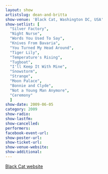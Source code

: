 ```yaml
---
layout: show
artistslug: dean-and-britta
show-venue: 'Black Cat, Washington DC, USA'
show-setlist: [
  "Silver Factory",
  "Night Nurse",
  "Words You Used To Say",
  "Knives From Bavaria",
  "You Turned My Head Around",
  "Tiger Lily",
  "Temperature's Rising",
  "Tugboat",
  "I'll Keep It With Mine",
  "Snowstorm",
  "Strange",
  "Moon Palace",
  "Bonnie and Clyde",
  "Not a Young Man Anymore",
  "Ceremony"
  ]
show-date: 2009-06-05
category: 2009
show-radio: 
show-lastfm: 
show-cancelled: 
performers: 
facebook-event-url: 
show-poster-url: 
show-ticket-url: 
show-venue-website: 
show-additional: 
---
```


<a href="http://www.blackcatdc.com/schedule.html">Black Cat website</a>
